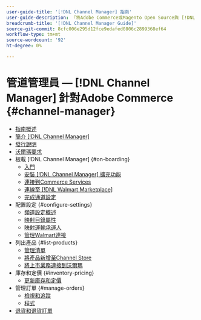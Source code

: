 ```yaml
---
user-guide-title: '[!DNL Channel Manager] 指南'
user-guide-description: 『將Adobe Commerce或Magento Open Source與 [!DNL Walmart Marketplace] 賣家中心賬戶。」
breadcrumb-title: '[!DNL Channel Manager Guide]'
source-git-commit: 8cfc006e295d12fce9edafed0806c2899368ef64
workflow-type: tm+mt
source-wordcount: '92'
ht-degree: 0%

---
```



# 管道管理員 —  [!DNL Channel Manager] 針對Adobe Commerce {#channel-manager}

- [指南概述](guide-overview.md)
- [簡介 [!DNL Channel Manager]](overview.md)
- [發行說明](release-notes.md)
- [沃爾瑪要求](walmart-requirements.md)
- 板載 [!DNL Channel Manager] {#on-boarding}
   - [入門](onboard.md)
   - [安裝 [!DNL Channel Manager] 擴充功能](install.md)
   - [連接到Commerce Services](connect.md)
   - [連線至 [!DNL Walmart Marketplace]](connect-marketplace.md)
   - [完成通道設定](complete-sales-channel-store-setup.md)
- 配置設定 {#configure-settings}
   - [頻道設定概述](settings-overview.md)
   - [映射目錄屬性](map-catalog-attributes.md)
   - [映射運輸承運人](map-shipping-carriers.md)
   - [管理Walmart連接](manage-wmt-connection.md)
- 列出產品 {#list-products}
   - [管理清單](manage-listings.md)
   - [將產品新增至Channel Store](add-products-to-channel-store.md)
   - [將上市業務連接到沃爾瑪](connect-listings-to-marketplace.md)
- 庫存和定價 {#inventory-pricing}
   - [更新庫存和定價](inventory-and-price-updates.md)
- 管理訂單 {#manage-orders}
   - [檢視和追蹤](manage-orders.md)
   - [程式](process-orders.md)
- [退貨和退貨訂單](return-refund-orders.md)


